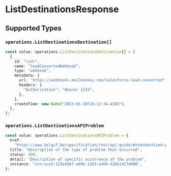 # ListDestinationsResponse


## Supported Types

### `operations.ListDestinationsDestination[]`

```typescript
const value: operations.ListDestinationsDestination[] = [
  {
    id: "<id>",
    name: "leadConvertedWebhook",
    type: "webhook",
    metadata: {
      url: "https://webhooks.mailmonkey.com/salesforce-lead-converted",
      headers: {
        "Authorization": "Bearer 1234",
      },
    },
    createTime: new Date("2023-01-10T16:13:34.430Z"),
  },
];
```

### `operations.ListDestinationsAPIProblem`

```typescript
const value: operations.ListDestinationsAPIProblem = {
  href:
    "https://www.belgif.be/specification/rest/api-guide/#standardized-problem-types",
  title: "Description of the type of problem that occurred",
  status: 400,
  detail: "Description of specific occurrence of the problem",
  instance: "urn:uuid:123e4567-e89b-12d3-a456-426614174000",
};
```

